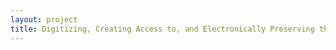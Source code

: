 ```yaml
--- 
layout: project 
title: Digitizing, Creating Access to, and Electronically Preserving the Hidden Special Collections and Archives of the Fundación Luis Muñoz Marín, San Juan, Puerto Rico
---
```



